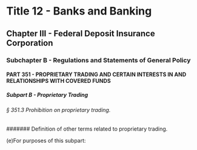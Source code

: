 
# Title 12 - Banks and Banking
## Chapter III - Federal Deposit Insurance Corporation
### Subchapter B - Regulations and Statements of General Policy
#### PART 351 - PROPRIETARY TRADING AND CERTAIN INTERESTS IN AND RELATIONSHIPS WITH COVERED FUNDS
##### Subpart B - Proprietary Trading
###### § 351.3 Prohibition on proprietary trading.
####### Definition of other terms related to proprietary trading.

(e)For purposes of this subpart:
